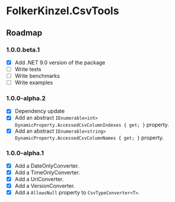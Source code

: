 # FolkerKinzel.CsvTools
## Roadmap

### 1.0.0.beta.1
- [x] Add .NET 9.0 version of the package
- [ ] Write tests
- [ ] Write benchmarks
- [ ] Write examples

### 1.0.0-alpha.2
- [x] Dependency update
- [x] Add an abstract `IEnumerable<int> DynamicProperty.AccessedCsvColumnIndexes { get; }` property.
- [x] Add an abstract `IEnumerable<string> DynamicProperty.AccessedCsvColumnNames { get; }` property.

### 1.0.0-alpha.1
- [x] Add a DateOnlyConverter.
- [x] Add a TimeOnlyConverter.
- [x] Add a UriConverter.
- [x] Add a VersionConverter.
- [x] Add a `AllowsNull` property to `CsvTypeConverter<T>`.